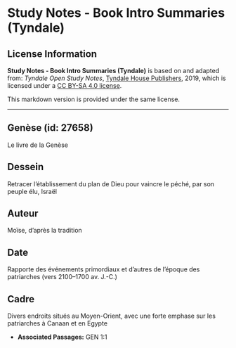 # Study Notes - Book Intro Summaries (Tyndale)

## License Information

**Study Notes - Book Intro Summaries (Tyndale)** is based on and adapted from: _Tyndale Open Study Notes_, [Tyndale House Publishers](https://tyndaleopenresources.com/), 2019, which is licensed under a [CC BY-SA 4.0 license](https://creativecommons.org/licenses/by-sa/4.0/legalcode.en).

This markdown version is provided under the same license.



--------------------------------

## Genèse (id: 27658)

Le livre de la Genèse

Dessein
-------

Retracer l’établissement du plan de Dieu pour vaincre le péché, par son peuple élu, Israël

Auteur
------

Moïse, d’après la tradition

Date
----

Rapporte des événements primordiaux et d’autres de l’époque des patriarches (vers 2100–1700 av. J.\-C.)

Cadre
-----

Divers endroits situés au Moyen\-Orient, avec une forte emphase sur les patriarches à Canaan et en Egypte

* **Associated Passages:** GEN 1:1

